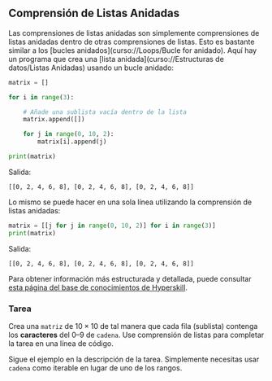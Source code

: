 ## Comprensión de Listas Anidadas

Las comprensiones de listas anidadas son simplemente comprensiones de listas anidadas dentro de otras
comprensiones de listas. Esto es bastante similar a los [bucles anidados](curso://Loops/Bucle for anidado).
Aquí hay un programa que crea una [lista anidada](curso://Estructuras de datos/Listas Anidadas) usando un bucle anidado:

```python
matrix = []

for i in range(3):

    # Añade una sublista vacía dentro de la lista
    matrix.append([])

    for j in range(0, 10, 2):
        matrix[i].append(j)

print(matrix)
```
Salida:
```texto
[[0, 2, 4, 6, 8], [0, 2, 4, 6, 8], [0, 2, 4, 6, 8]]
```

Lo mismo se puede hacer en una sola línea utilizando la comprensión de listas anidadas:

```python
matrix = [[j for j in range(0, 10, 2)] for i in range(3)]
print(matrix)
```
Salida:
```texto
[[0, 2, 4, 6, 8], [0, 2, 4, 6, 8], [0, 2, 4, 6, 8]]
```

Para obtener información más estructurada y detallada, puede consultar [esta página del base de conocimientos de Hyperskill](https://hyperskill.org/learn/step/6938#comprension-de-listas-anidadas?utm_source=jba&utm_medium=links_del_curso_jba).

### Tarea

Crea una `matriz` de $10×10$ de tal manera que cada fila (sublista) contenga los **caracteres** del 0–9 de
`cadena`. Use comprensión de listas para completar la tarea en una línea de código.

<div class="hint">

Sigue el ejemplo en la descripción de la tarea. Simplemente necesitas usar `cadena` como iterable en lugar
de uno de los rangos.

</div>